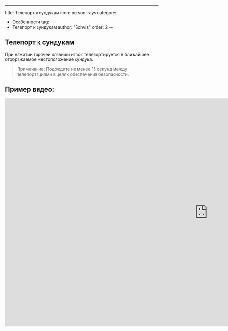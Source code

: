 ---
title: Телепорт к сундукам
icon: person-rays
category:
  - Особенности
tag:
  - Телепорт к сундукам
author: "Schvis"
order: 2
--

## Телепорт к сундукам

При нажатии горячей клавиши игрок телепортируется в ближайшее отображаемое местоположение сундука.

> Примечание: Подождите не менее 15 секунд между телепортациями в целях обеспечения безопасности.

## Пример видео:

<div class="iframe-container"><iframe width="1328" height="747" src="https://www.youtube.com/embed/j2Yu31J7Yh4?list=PL5eI1Tb64p56g27qfYk7VuFTz4FK6YrKa" title="Korepi - Oculi/ChestTeleport" frameborder="0" allow="accelerometer; autoplay; clipboard-write; encrypted-media; gyroscope; picture-in-picture; web-share" referrerpolicy="strict-origin-when-cross-origin" allowfullscreen></iframe></div>
